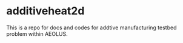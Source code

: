 # additiveheat2d

This is a repo for docs and codes for addtive manufacturing testbed problem within AEOLUS.
